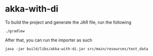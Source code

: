 # akka-with-di

To build the project and generate the JAR file, run the following 
```
./gradlew
```

After that, you can run the importer as such
```
java -jar build/libs/akka-with-di.jar src/main/resources/test_data
```
